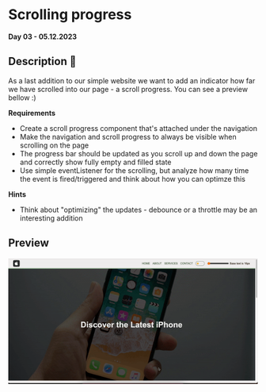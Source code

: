 # Scrolling progress

**Day 03 - 05.12.2023**


## Description 🎄
As a last addition to our simple website we want to add an indicator how far we have scrolled into our page - a scroll progress. You can see a preview bellow :)

**Requirements**
- Create a scroll progress component that's attached under the navigation
- Make the navigation and scroll progress to always be visible when scrolling on the page
- The progress bar should be updated as you scroll up and down the page and correctly show fully empty and filled state
- Use simple eventListener for the scrolling, but analyze how many time the event is fired/triggered and think about how you can optimze this


**Hints**
- Think about "optimizing" the updates - debounce or a throttle may be an interesting addition


## Preview

![Alt text](./assets/example.gif)